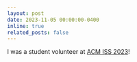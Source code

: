 ```yaml
---
layout: post
date: 2023-11-05 00:00:00-0400
inline: true
related_posts: false
---
```


I was a student volunteer at [ACM ISS 2023](https://iss2023.acm.org/)!